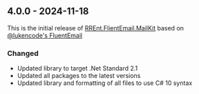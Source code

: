 ﻿## 4.0.0 - 2024-11-18

This is the initial release of [RREnt.FlientEmail.MailKit](https://github.com/RoLYroLLsEnterprises/RREnt.FluentEmail/tree/main/src/Senders/FluentEmail.MailKit) based on [@lukencode's FluentEmail](https://github.com/lukencode/FluentEmail)

### Changed
- Updated library to target .Net Standard 2.1
- Updated all packages to the latest versions
- Updated library and formatting of all files to use C# 10 syntax
